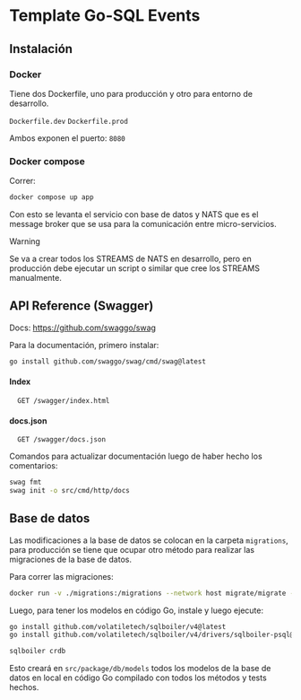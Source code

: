 # Template Go-SQL Events

## Instalación

### Docker

Tiene dos Dockerfile, uno para producción y otro para entorno de desarrollo.

`Dockerfile.dev`
`Dockerfile.prod`

Ambos exponen el puerto: `8080`

### Docker compose

Correr:

```bash
docker compose up app
```

Con esto se levanta el servicio con base de datos y NATS que es el message broker que se usa para la comunicación entre micro-servicios.

>[!WARNING]
> Se va a crear todos los STREAMS de NATS en desarrollo, pero en producción debe ejecutar un script o similar que cree los STREAMS manualmente.

## API Reference (Swagger)

Docs: https://github.com/swaggo/swag

Para la documentación, primero instalar:

```bash
go install github.com/swaggo/swag/cmd/swag@latest
```

#### Index

```http
  GET /swagger/index.html
```

#### docs.json

```http
  GET /swagger/docs.json
```

Comandos para actualizar documentación luego de haber hecho los comentarios:

```bash
swag fmt
swag init -o src/cmd/http/docs
```

## Base de datos

Las modificaciones a la base de datos se colocan en la carpeta `migrations`, para producción se tiene que ocupar otro método para realizar las migraciones de la base de datos.

Para correr las migraciones:

```bash
docker run -v ./migrations:/migrations --network host migrate/migrate -path=/migrations/ -database cockroachdb://localhost:26257/defaultdb\?sslmode=disable up 1
```

Luego, para tener los modelos en código Go, instale y luego ejecute:

```bash
go install github.com/volatiletech/sqlboiler/v4@latest
go install github.com/volatiletech/sqlboiler/v4/drivers/sqlboiler-psql@latest
```

```bash
sqlboiler crdb
```

Esto creará en `src/package/db/models` todos los modelos de la base de datos en local en código Go compilado con todos los métodos y tests hechos.
